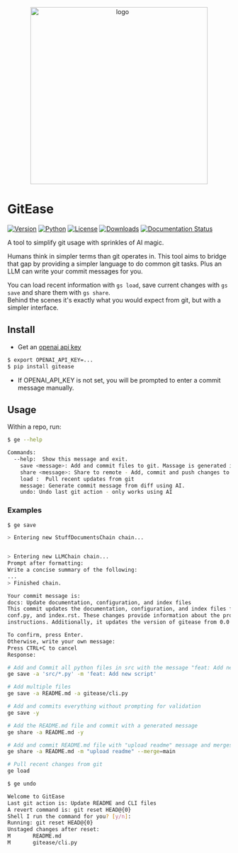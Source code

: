<p align="center">
   <img src="https://xethub.com/xdssio/gitease/raw/branch/main/docs/images/logo.png" alt="logo" width="400" />
</p>


# GitEase
[![Version](https://img.shields.io/pypi/v/gitease.svg?style=flat)](https://pypi.python.org/pypi/gitease/)
[![Python](https://img.shields.io/pypi/pyversions/gitease.svg?style=flat)](https://pypi.python.org/pypi/gitease/)
[![License](https://img.shields.io/badge/license-MIT-blue?style=flat)](https://xethub.com/xdssio/gitease/src/branch/main/LICENSE)
[![Downloads](https://img.shields.io/pypi/dm/gitease?style=flat)](https://pypi.python.org/pypi/gitease/)
[![Documentation Status](https://readthedocs.org/projects/gitease/badge/?version=latest)](https://gitease.readthedocs.io/en/latest/?badge=latest)


A tool to simplify git usage with sprinkles of AI magic.

Humans think in simpler terms than git operates in. This tool aims to bridge that gap by providing a simpler language to
do common git tasks. Plus an LLM can write your commit messages for you.

You can load recent information with `gs load`, save current changes with `gs save` and share them with `gs share`.    
Behind the scenes it's exactly what you would expect from git, but with a simpler interface.

## Install

* Get an [openai api key](https://platform.openai.com/account/api-keys)

```bash
$ export OPENAI_API_KEY=...
$ pip install gitease
```

* If OPENAI_API_KEY is not set, you will be prompted to enter a commit message manually.

## Usage

Within a repo, run:

```bash
$ ge --help

Commands:
  --help:  Show this message and exit.        
    save <message>: Add and commit files to git. Massage is generated if not provided         
    share <message>: Share to remote - Add, commit and push changes to git. Massage is generated if not provided
    load :  Pull recent updates from git
    message: Generate commit message from diff using AI.
    undo: Undo last git action - only works using AI
```
### Examples
```bash
$ ge save

> Entering new StuffDocumentsChain chain...


> Entering new LLMChain chain...
Prompt after formatting:
Write a concise summary of the following:
...
> Finished chain.

Your commit message is:
docs: Update documentation, configuration, and index files
This commit updates the documentation, configuration, and index files for the project, including Makefile,
conf.py, and index.rst. These changes provide information about the project, its features, and quickstart
instructions. Additionally, it updates the version of gitease from 0.0.5 to 0.0.6.

To confirm, press Enter.
Otherwise, write your own message:
Press CTRL+C to cancel
Response:
```

```bash
# Add and Commit all python files in src with the message "feat: Add new script"
ge save -a 'src/*.py' -m 'feat: Add new script'

# Add multiple files
ge save -a README.md -a gitease/cli.py

# Add and commits everything without prompting for validation
ge save -y

# Add the README.md file and commit with a generated message
ge share -a README.md -y

# Add and commit README.md file with "upload readme" message and merges to main
ge share -a README.md -m "upload readme" --merge=main 

# Pull recent changes from git
ge load
```

```bash
$ ge undo

Welcome to GitEase
Last git action is: Update README and CLI files
A revert command is: git reset HEAD@{0}
Shell I run the command for you? [y/n]: 
Running: git reset HEAD@{0}
Unstaged changes after reset:
M       README.md
M       gitease/cli.py
```